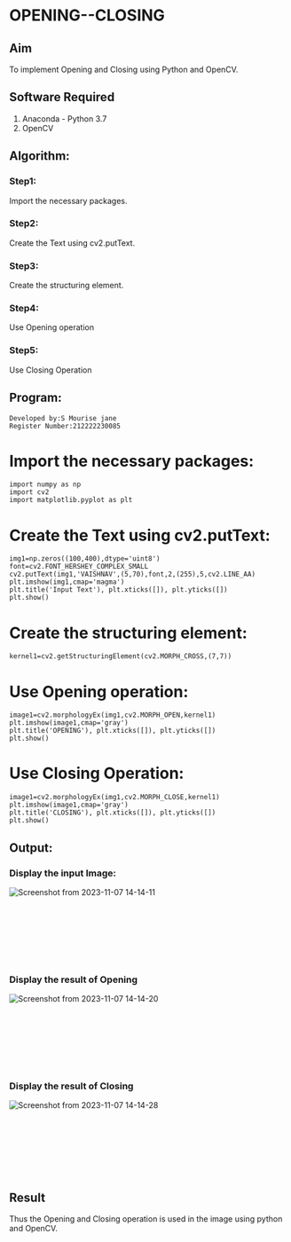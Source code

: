 # OPENING--CLOSING
## Aim
To implement Opening and Closing using Python and OpenCV.

## Software Required
1. Anaconda - Python 3.7
2. OpenCV
## Algorithm:
### Step1:
Import the necessary packages.
<br>


### Step2:
Create the Text using cv2.putText.
<br>

### Step3:
Create the structuring element.
<br>

### Step4:
Use Opening operation
<br>

### Step5:
Use Closing Operation
<br>

 
## Program:
```
Developed by:S Mourise jane
Register Number:212222230085
```

# Import the necessary packages:
```
import numpy as np
import cv2
import matplotlib.pyplot as plt
```



# Create the Text using cv2.putText:
```
img1=np.zeros((100,400),dtype='uint8')
font=cv2.FONT_HERSHEY_COMPLEX_SMALL
cv2.putText(img1,'VAISHNAV',(5,70),font,2,(255),5,cv2.LINE_AA)
plt.imshow(img1,cmap='magma')
plt.title('Input Text'), plt.xticks([]), plt.yticks([])
plt.show()
```



# Create the structuring element:
```
kernel1=cv2.getStructuringElement(cv2.MORPH_CROSS,(7,7))
```



# Use Opening operation:
```
image1=cv2.morphologyEx(img1,cv2.MORPH_OPEN,kernel1)
plt.imshow(image1,cmap='gray')
plt.title('OPENING'), plt.xticks([]), plt.yticks([])
plt.show()
```




# Use Closing Operation:
```
image1=cv2.morphologyEx(img1,cv2.MORPH_CLOSE,kernel1)
plt.imshow(image1,cmap='gray')
plt.title('CLOSING'), plt.xticks([]), plt.yticks([])
plt.show()
```





## Output:

### Display the input Image:
![Screenshot from 2023-11-07 14-14-11](https://github.com/VaishnavNanda/OPENING--CLOSING/assets/118707051/8f6147c4-b2f4-4785-a542-e2f60a9cdb1e)



<br>
<br>
<br>
<br>
<br>
<br>

### Display the result of Opening
![Screenshot from 2023-11-07 14-14-20](https://github.com/VaishnavNanda/OPENING--CLOSING/assets/118707051/efabecd4-e635-4b6a-b582-8215344d4d3d)


<br>
<br>
<br>
<br>
<br>
<br>

### Display the result of Closing
![Screenshot from 2023-11-07 14-14-28](https://github.com/VaishnavNanda/OPENING--CLOSING/assets/118707051/49c5faf8-97d6-4cf9-b378-20693e5fec49)


<br>
<br>
<br>
<br>
<br>
<br>

## Result
Thus the Opening and Closing operation is used in the image using python and OpenCV.
